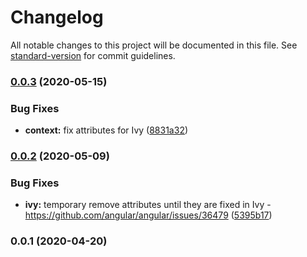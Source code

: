 # Changelog

All notable changes to this project will be documented in this file. See [standard-version](https://github.com/conventional-changelog/standard-version) for commit guidelines.

### [0.0.3](https://github.com/ng-web-apis/canvas/compare/v0.0.1...v0.0.3) (2020-05-15)

### Bug Fixes

-   **context:** fix attributes for Ivy ([8831a32](https://github.com/ng-web-apis/canvas/commit/8831a32))

### [0.0.2](https://github.com/ng-web-apis/canvas/compare/v0.0.1...v0.0.2) (2020-05-09)

### Bug Fixes

-   **ivy:** temporary remove attributes until they are fixed in Ivy - https://github.com/angular/angular/issues/36479 ([5395b17](https://github.com/ng-web-apis/canvas/commit/5395b17))

### 0.0.1 (2020-04-20)

